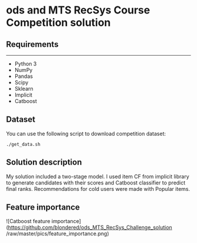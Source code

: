 # ods and MTS RecSys Course Competition solution

## Requirements
--------
- Python 3
- NumPy
- Pandas
- Scipy
- Sklearn
- Implicit
- Catboost

## Dataset
You can use the following script to download competition dataset:
```
./get_data.sh
```
## Solution description
My solution included a two-stage model. I used item CF from implicit library to generate candidates with their scores and Catboost classifier to predict final ranks. Recommendations for cold users were made with Popular items.

## Feature importance
![Catboost feature importance](https://github.com/blondered/ods_MTS_RecSys_Challenge_solution
/raw/master/pics/feature_importance.png)
